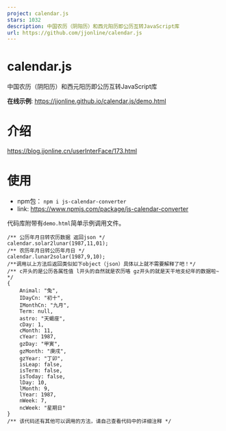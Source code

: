 ```yaml
---
project: calendar.js
stars: 1032
description: 中国农历（阴阳历）和西元阳历即公历互转JavaScript库
url: https://github.com/jjonline/calendar.js
---
```


calendar.js
===========

中国农历（阴阳历）和西元阳历即公历互转JavaScript库

**在线示例**: https://jjonline.github.io/calendar.js/demo.html

介绍
==

https://blog.jjonline.cn/userInterFace/173.html

使用
==

-   npm包： `npm i js-calendar-converter`
-   link: https://www.npmjs.com/package/js-calendar-converter

代码库附带有`demo.html`简单示例调用文件。

```
/** 公历年月日转农历数据 返回json */
calendar.solar2lunar(1987,11,01);
/** 农历年月日转公历年月日 */
calendar.lunar2solar(1987,9,10);
/**调用以上方法后返回类似如下object（json）具体以上就不需要解释了吧！*/
/** c开头的是公历各属性值 l开头的自然就是农历咯 gz开头的就是天干地支纪年的数据啦~ */
{
    Animal: "兔",
    IDayCn: "初十",
    IMonthCn: "九月",
    Term: null,
    astro: "天蝎座",
    cDay: 1,
    cMonth: 11,
    cYear: 1987,
    gzDay: "甲寅",
    gzMonth: "庚戌",
    gzYear: "丁卯",
    isLeap: false,
    isTerm: false,
    isToday: false,
    lDay: 10,
    lMonth: 9,
    lYear: 1987,
    nWeek: 7,
    ncWeek: "星期日"
}
/** 该代码还有其他可以调用的方法，请自己查看代码中的详细注释 */
```

